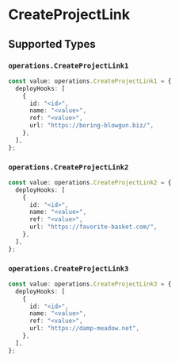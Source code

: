 # CreateProjectLink


## Supported Types

### `operations.CreateProjectLink1`

```typescript
const value: operations.CreateProjectLink1 = {
  deployHooks: [
    {
      id: "<id>",
      name: "<value>",
      ref: "<value>",
      url: "https://boring-blowgun.biz/",
    },
  ],
};
```

### `operations.CreateProjectLink2`

```typescript
const value: operations.CreateProjectLink2 = {
  deployHooks: [
    {
      id: "<id>",
      name: "<value>",
      ref: "<value>",
      url: "https://favorite-basket.com/",
    },
  ],
};
```

### `operations.CreateProjectLink3`

```typescript
const value: operations.CreateProjectLink3 = {
  deployHooks: [
    {
      id: "<id>",
      name: "<value>",
      ref: "<value>",
      url: "https://damp-meadow.net",
    },
  ],
};
```

